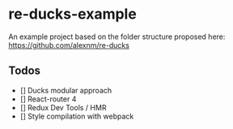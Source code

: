 # re-ducks-example
An example project based on the folder structure proposed here: https://github.com/alexnm/re-ducks

## Todos
- [] Ducks modular approach
- [] React-router 4
- [] Redux Dev Tools / HMR
- [] Style compilation with webpack
